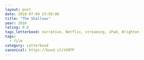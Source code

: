 ```yaml
---
layout: post 
date: 2018-07-04 23:59:00
title: "The Shallows"
year: 2016
rating: 0.6
tags_letterboxd: narrative, Netflix, streaming, iPad, Brighton
tags:
  - film
category: Letterboxd
canonical: https://boxd.it/tO9TP
---
```

